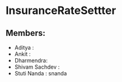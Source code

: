 # InsuranceRateSettter


## Members:
- Aditya :
- Ankit :
- Dharmendra:
- Shivam Sachdev : 
- Stuti Nanda : snanda
